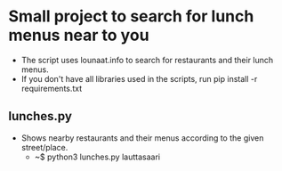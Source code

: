 # Small project to search for lunch menus near to you
- The script uses lounaat.info to search for restaurants and their lunch menus.
- If you don't have all libraries used in the scripts, run pip install -r requirements.txt

## lunches.py
- Shows nearby restaurants and their menus according to the given street/place.
	- ~$ python3 lunches.py lauttasaari

